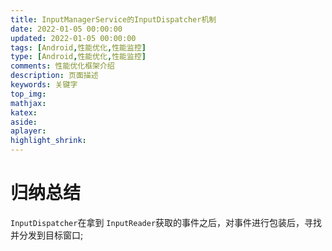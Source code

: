 ```yaml
---
title: InputManagerService的InputDispatcher机制
date: 2022-01-05 00:00:00
updated: 2022-01-05 00:00:00
tags: [Android,性能优化,性能监控]
type: [Android,性能优化,性能监控]
comments: 性能优化框架介绍
description: 页面描述
keywords: 关键字
top_img:
mathjax:
katex:
aside:
aplayer:
highlight_shrink:
---
```


# 归纳总结



`InputDispatcher`在拿到 `InputReader`获取的事件之后，对事件进行包装后，寻找并分发到目标窗口;